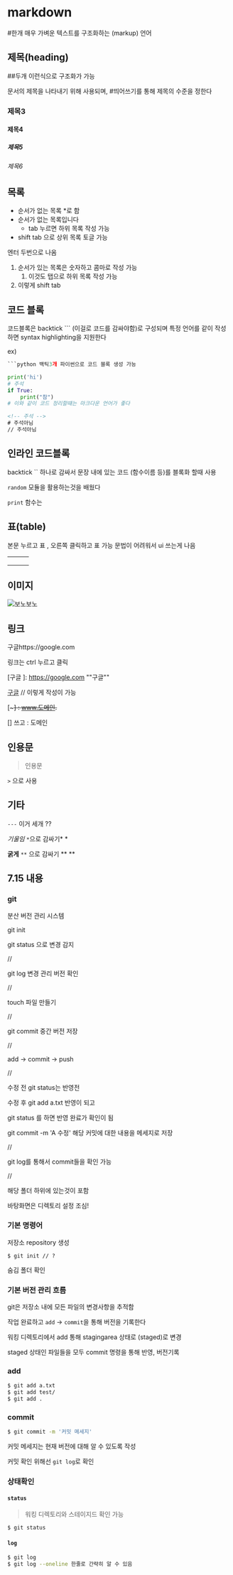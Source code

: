 

# markdown



#한개 매우 가벼운 텍스트를 구조화하는 (markup) 언어



## 제목(heading)

##두개 이런식으로 구조화가 가능

문서의 제목을 나타내기 위해 사용되며, #띄어쓰기를 통해 제목의 수준을 정한다



### 제목3

#### 제목4

##### 제목5

###### 제목6



## 목록

* 순서가 없는 목록 *로 함
* 순서가 없는 목록입니다
  * tab 누르면 하위 목록 작성 가능	
* shift tab 으로 상위 목록 토글 가능

엔터 두번으로 나옴



1. 순서가 있는 목록은 숫자하고 콤마로 작성 가능
   1. 이것도 탭으로 하위 목록 작성 가능
2. 이렇게 shift tab



## 코드 블록

코드블록은 backtick ``` (이걸로 코드를 감싸야함)로 구성되며 특정 언어를 같이 작성하면 syntax highlighting을 지원한다

ex)

```python
​```python 백틱3개 파이썬으로 코드 블록 생성 가능
```

```python
print('hi') 
# 주석
if True:
    print("참")
# 이와 같이 코드 정리할떄는 마크다운 언어가 좋다
```

```html
<!-- 주석 -->
# 주석아님
// 주석아님
```



## 인라인 코드블록

backtick `` 하나로 감싸서 문장 내에 있는 코드 (함수이름 등)를 블록화 할때 사용

`random` 모듈을 활용하는것을 배웠다

`print` 함수는 



## 표(table)

본문 누르고 표 , 오른쪽 클릭하고 표 가능 문법이 어려워서 ui 쓰는게 나음

|      |      |      |
| ---- | ---- | ---- |
|      |      |      |
|      |      |      |
|      |      |      |







## 이미지



![보노보노](md-images/%EB%B3%B4%EB%85%B8%EB%B3%B4%EB%85%B8.PNG)



## 링크

구글https://google.com

링크는 ctrl 누르고 클릭

[구글 ]: https://google.com	""구글""

[구글](www.gooogle.com) // 이렇게 작성이 가능

[~~~] : www.도메인.~~

[] 쓰고 : 도메인



## 인용문



> 인용문

`>` 으로 사용

## 기타



`---` 이거 세개 ??

*기울임* ```*```으로 감싸기* *

**굵게** ```**``` 으로 감싸기 ** **





## 7.15 내용



### git

분산 버전 관리 시스템



git init 

git status 으로 변경 감지

//

git log 변경 관리 버전 확인

//

touch 파일 만들기

//

git commit 중간 버전 저장

//

add -> commit -> push

//

수정 전 git status는 반영전

수정 후 git add a.txt  반영이 되고

git status 를 하면 반영 완료가 확인이 됨

git commit -m 'A 수정' 해당 커밋에 대한 내용을 메세지로 저장

//

git log를 통해서 commit들을 확인 가능

//

해당 폴더 하위에 있는것이 포함

바탕화면은 디렉토리 설정 조심!



### 기본 명령어

저장소 repository 생성

```
$ git init // ?
```

숨김 폴더 확인



### 기본 버전 관리 흐름

git은 저장소 내에 모든 파일의 변경사항을 추적함 

작업 완료하고 `add` -> `commit`을 통해 버전을 기록한다

워킹 디렉토리에서 add 통해 stagingarea 상태로 (staged)로 변경

staged 상태인 파일들을 모두 commit 명령을 통해 반영, 버전기록



### add

```bash
$ git add a.txt
$ git add test/
$ git add .
```



### commit

```bash
$ git commit -m '커밋 메세지'
```

커밋 메세지는 현재 버전에 대해 알 수 있도록 작성

커밋 확인 위해선 `git log`로 확인



### 상태확인

#### `status` 

> 워킹 디렉토리와 스테이지드 확인 가능

``` bash
$ git status

```



#### `log` 

```bash
$ git log
$ git log --oneline 한줄로 간략히 알 수 있음
```



